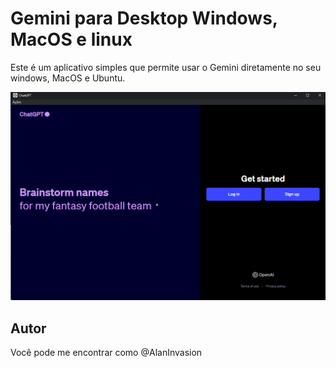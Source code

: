 # Gemini para Desktop Windows, MacOS e linux

Este é um aplicativo simples que permite usar o Gemini diretamente no seu windows, MacOS e Ubuntu.


<p align="center">
  <img src="./images/print.png" width="700">
</p>


## Autor

Você pode me encontrar como @AlanInvasion

